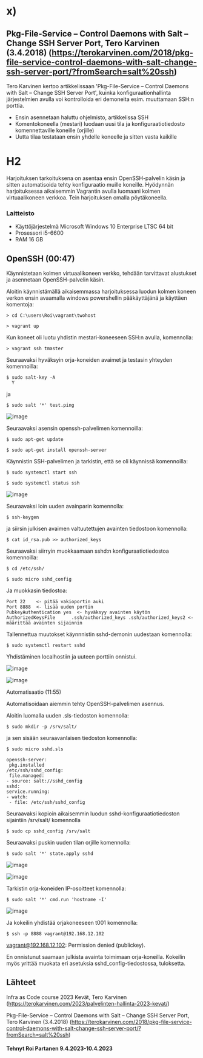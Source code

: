 # x)

 
 
 
 
## 	 Pkg-File-Service – Control Daemons with Salt – Change SSH Server Port, Tero Karvinen (3.4.2018)  (https://terokarvinen.com/2018/pkg-file-service-control-daemons-with-salt-change-ssh-server-port/?fromSearch=salt%20ssh)

Tero Karvinen kertoo artikkelissaan 'Pkg-File-Service – Control Daemons with Salt – Change SSH Server Port', kuinka konfiguraationhallinta järjestelmien avulla voi kontrolloida eri demoneita esim. muuttamaan SSH:n porttia.
 
* Ensin asennetaan haluttu ohjelmisto, artikkelissa SSH
* Komentokoneella (mestari) luodaan uusi tila ja konfiguraatiotiedosto komennettaville koneille (orjille)
* Uutta tilaa testataan ensin yhdelle koneelle ja sitten vasta kaikille

   
   
   
 # H2
 
 Harjoituksen tarkoituksena on asentaa ensin OpenSSH-palvelin käsin ja sitten automatisoida tehty konfiguraatio muille koneille. Hyödynnän harjoituksessa aikaisemmin Vagrantin avulla luomaani kolmen virtuaalikoneen verkkoa. Tein harjoituksen omalla pöytäkoneella.
 

 
 
### Laitteisto
 
* Käyttöjärjestelmä	Microsoft Windows 10 Enterprise LTSC 64 bit
* Prosessori i5-6600
* RAM 16 GB





## OpenSSH (00:47)

Käynnistetaan kolmen virtuaalikoneen verkko, tehdään tarvittavat alustukset ja asennetaan OpenSSH-palvelin käsin.

Aloitin käynnistämällä aikaisemmassa harjoituksessa luodun kolmen koneen verkon ensin avaamalla windows powershellin pääkäyttäjänä ja käyttäen komentoja:

    > cd C:\users\Roi\vagrant\twohost
    
    > vagrant up
    
  
Kun koneet oli luotu yhdistin mestari-koneeseen SSH:n avulla, komennolla:

    > vagrant ssh tmaster
    
Seuraavaksi hyväksyin orja-koneiden avaimet ja testasin yhteyden komennoilla:

    $ sudo salt-key -A
      Y
    
   ja
   
    $ sudo salt '*' test.ping
  
![image](https://user-images.githubusercontent.com/106889187/230798262-d5c9889c-e184-4842-99d9-a305d3cbf57f.png)


Seuraavaksi asensin openssh-palvelimen komennoilla:

    $ sudo apt-get update
    
    $ sudo apt-get install openssh-server
  
Käynnistin SSH-palvelimen ja tarkistin, että se oli käynnissä komennoilla:

    $ sudo systemctl start ssh
    
    $ sudo systemctl status ssh
  
  ![image](https://user-images.githubusercontent.com/106889187/230799538-937660a9-42a5-4c28-a48a-c455df448ed3.png)
  
Seuraavaksi loin uuden avainparin komennolla:

    $ ssh-keygen
  
ja siirsin julkisen avaimen valtuutettujen avainten tiedostoon komennolla:

    $ cat id_rsa.pub >> authorized_keys
  
  Seuraavaksi siirryin muokkaamaan sshd:n konfiguraatiotiedostoa komennoilla:
  
    $ cd /etc/ssh/
    
    $ sudo micro sshd_config
    
 Ja muokkasin tiedostoa:
   
    Port 22    <- pitää vakioportin auki
    Port 8888  <- lisää uuden portin
    PubkeyAuthentication yes  <- hyväksyy avainten käytön
    AuthorizedKeysFile      .ssh/authorized_keys .ssh/authorized_keys2 <- määrittää avainten sijainnin
    
 Tallennettua muutokset käynnnistin sshd-demonin uudestaan komennolla:
 
    $ sudo systemctl restart sshd

Yhdistäminen localhostiin ja uuteen porttiin onnistui.

 ![image](https://user-images.githubusercontent.com/106889187/230868091-95ccacc8-f7e1-4177-99e9-c2ad360204a3.png)
 
![image](https://user-images.githubusercontent.com/106889187/230868220-13c3837f-9f90-4eeb-954b-6ff6f9a89aa8.png)


Automatisaatio (11:55)

Automatisoidaan aiemmin tehty OpenSSH-palvelimen asennus.

Aloitin luomalla uuden .sls-tiedoston komennolla:

    $ sudo mkdir -p /srv/salt/
    
ja sen sisään seuraavanlaisen tiedoston komennolla:

    $ sudo micro sshd.sls

    openssh-server:
     pkg.installed
    /etc/ssh/sshd_config:
     file.managed:
    - source: salt://sshd_config
    sshd:
    service.running:
    - watch:
     - file: /etc/ssh/sshd_config

Seuraavaksi kopioin aikaisemmin luodun sshd-konfiguraatiotiedoston sijaintiin /srv/salt/ komennolla

    $ sudo cp sshd_config /srv/salt

    
 Seuraavaksi puskin uuden tilan orjille komennolla:
 
    $ sudo salt '*' state.apply sshd 
    
![image](https://user-images.githubusercontent.com/106889187/230877665-517bf4ce-8ba0-4f35-bcb8-5bf519ad7a51.png)
    
    
![image](https://user-images.githubusercontent.com/106889187/230877722-3c80f4e2-3e9d-4ffc-a074-d33d7168ef6e.png)


Tarkistin orja-koneiden IP-osoitteet komennolla:

    $ sudo salt '*' cmd.run 'hostname -I'
    
![image](https://user-images.githubusercontent.com/106889187/230878124-d764b789-f7f2-40f3-ae8e-a9747144db91.png)

    
    
Ja kokeilin yhdistää orjakoneeseen t001 komennolla:

    $ ssh -p 8888 vagrant@192.168.12.102

   vagrant@192.168.12.102: Permission denied (publickey).

   
En onnistunut saamaan julkista avainta toimimaan orja-koneilla. Kokeilin myös yrittää muokata eri asetuksia sshd_config-tiedostossa, tuloksetta.
  



 
## Lähteet



Infra as Code course 2023 Kevät, Tero Karvinen (https://terokarvinen.com/2023/palvelinten-hallinta-2023-kevat/)

Pkg-File-Service – Control Daemons with Salt – Change SSH Server Port, Tero Karvinen (3.4.2018)  (https://terokarvinen.com/2018/pkg-file-service-control-daemons-with-salt-change-ssh-server-port/?fromSearch=salt%20ssh)



#### Tehnyt Roi Partanen 9.4.2023-10.4.2023

